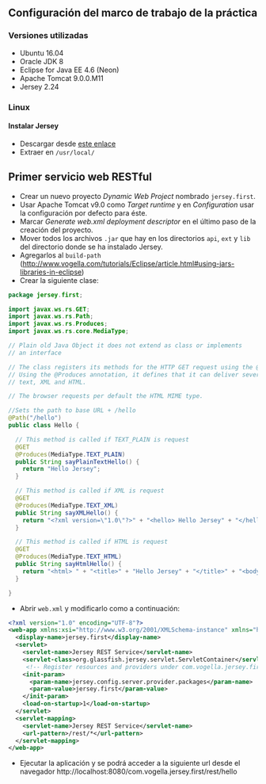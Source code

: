 ## Configuración del marco de trabajo de la práctica

### Versiones utilizadas

* Ubuntu 16.04
* Oracle JDK 8
* Eclipse for Java EE 4.6 (Neon)
* Apache Tomcat 9.0.0.M11
* Jersey 2.24

### Linux

#### Instalar Jersey

* Descargar desde [este enlace](http://repo1.maven.org/maven2/org/glassfish/jersey/bundles/jaxrs-ri/2.24/jaxrs-ri-2.24.zip)
* Extraer en `/usr/local/`

## Primer servicio web RESTful

* Crear un nuevo proyecto *Dynamic Web Project* nombrado `jersey.first`.
* Usar Apache Tomcat v9.0 como *Target runtime* y en *Configuration* usar la configuración por defecto para éste.
* Marcar *Generate web.xml deployment descriptor* en el último paso de la creación del proyecto.
* Mover todos los archivos `.jar` que hay en los directorios `api`, `ext` y `lib` del directorio donde se ha instalado Jersey.
* Agregarlos al `build-path` (http://www.vogella.com/tutorials/Eclipse/article.html#using-jars-libraries-in-eclipse)
* Crear la siguiente clase:

```java
package jersey.first;

import javax.ws.rs.GET;
import javax.ws.rs.Path;
import javax.ws.rs.Produces;
import javax.ws.rs.core.MediaType;

// Plain old Java Object it does not extend as class or implements
// an interface

// The class registers its methods for the HTTP GET request using the @GET annotation.
// Using the @Produces annotation, it defines that it can deliver several MIME types,
// text, XML and HTML.

// The browser requests per default the HTML MIME type.

//Sets the path to base URL + /hello
@Path("/hello")
public class Hello {

  // This method is called if TEXT_PLAIN is request
  @GET
  @Produces(MediaType.TEXT_PLAIN)
  public String sayPlainTextHello() {
    return "Hello Jersey";
  }

  // This method is called if XML is request
  @GET
  @Produces(MediaType.TEXT_XML)
  public String sayXMLHello() {
    return "<?xml version=\"1.0\"?>" + "<hello> Hello Jersey" + "</hello>";
  }

  // This method is called if HTML is request
  @GET
  @Produces(MediaType.TEXT_HTML)
  public String sayHtmlHello() {
    return "<html> " + "<title>" + "Hello Jersey" + "</title>" + "<body><h1>" + "Hello Jersey" + "</body></h1>" + "</html> ";
  }

}
```

* Abrir `web.xml` y modificarlo como a continuación:

```xml
<?xml version="1.0" encoding="UTF-8"?>
<web-app xmlns:xsi="http://www.w3.org/2001/XMLSchema-instance" xmlns="http://java.sun.com/xml/ns/javaee" xsi:schemaLocation="http://java.sun.com/xml/ns/javaee http://java.sun.com/xml/ns/javaee/web-app_3_0.xsd" id="WebApp_ID" version="3.0">
  <display-name>jersey.first</display-name>
  <servlet>
    <servlet-name>Jersey REST Service</servlet-name>
    <servlet-class>org.glassfish.jersey.servlet.ServletContainer</servlet-class>
     <!-- Register resources and providers under com.vogella.jersey.first package. -->
    <init-param>
      <param-name>jersey.config.server.provider.packages</param-name>
      <param-value>jersey.first</param-value>
    </init-param>
    <load-on-startup>1</load-on-startup>
  </servlet>
  <servlet-mapping>
    <servlet-name>Jersey REST Service</servlet-name>
    <url-pattern>/rest/*</url-pattern>
  </servlet-mapping>
</web-app>
```

* Ejecutar la aplicación y se podrá acceder a la siguiente url desde el navegador http://localhost:8080/com.vogella.jersey.first/rest/hello
